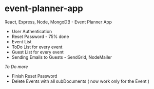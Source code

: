 # event-planner-app
 React, Express, Node, MongoDB - Event Planner App

  - User Authentication
  - Reset Password - 75% done
  - Event List 
  - ToDo List for every event
  - Guest List for every event
  - Sending Emails to Guests - SendGrid, NodeMailer
  

  *To Do more*
  - Finish Reset Password
  - Delete Events with all subDocuments ( now work only for the Event )
  
